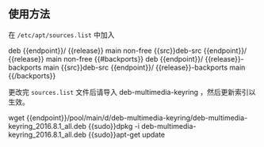 ## 使用方法

在 `/etc/apt/sources.list` 中加入

<tmpl z-input="release src" z-path="/etc/apt/sources.list" z-append>
deb {{endpoint}}/ {{release}} main non-free
{{src}}deb-src {{endpoint}}/ {{release}} main non-free
{{#backports}}
deb {{endpoint}}/ {{release}}-backports main
{{src}}deb-src {{endpoint}}/ {{release}}-backports main
{{/backports}}
</tmpl>

更改完 `sources.list` 文件后请导入 deb-multimedia-keyring ，然后更新索引以生效。

<tmpl z-lang="bash">
wget {{endpoint}}/pool/main/d/deb-multimedia-keyring/deb-multimedia-keyring_2016.8.1_all.deb
{{sudo}}dpkg -i deb-multimedia-keyring_2016.8.1_all.deb
{{sudo}}apt-get update
</tmpl>
